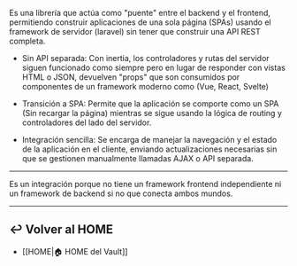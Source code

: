 Es una librería que actúa como "puente" entre el backend y el frontend, permitiendo construir aplicaciones de una sola página (SPAs) usando el framework de servidor (laravel) sin tener que construir una API REST completa.

- Sin API separada:
	  Con inertia, los controladores y rutas del servidor siguen funcionado como siempre pero en lugar de responder con vistas HTML o JSON, devuelven "props" que son consumidos por componentes de un framework moderno como (Vue, React, Svelte)
	  
- Transición a SPA:
	  Permite que la aplicación se comporte como un SPA (Sin recargar la página) mientras se sigue usando la lógica de routing y controladores del lado del servidor. 
	  
- Integración sencilla:
	  Se encarga de manejar la navegación y el estado de la aplicación en el cliente, enviando actualizaciones necesarias sin que se gestionen manualmente llamadas AJAX o API separada.

***
Es un integración porque no tiene un framework frontend independiente ni un framework de backend si no que conecta ambos mundos.
***

## ↩️ Volver al HOME
- [[HOME|🏠 HOME del Vault]]